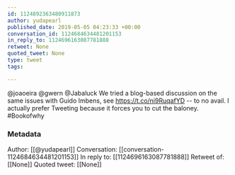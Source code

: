 ```yaml
---
id: 1124892363480911873
author: yudapearl
published_date: 2019-05-05 04:23:33 +00:00
conversation_id: 1124684634481201153
in_reply_to: 1124696163087781888
retweet: None
quoted_tweet: None
type: tweet
tags:

---
```


@joaoeira @gwern @Jabaluck We tried a blog-based discussion on the same issues with Guido Imbens, see https://t.co/ni9RuqafYD -- to no avail. I actually prefer Tweeting because it forces you to cut the baloney. #Bookofwhy

### Metadata

Author: [[@yudapearl]]
Conversation: [[conversation-1124684634481201153]]
In reply to: [[1124696163087781888]]
Retweet of: [[None]]
Quoted tweet: [[None]]
